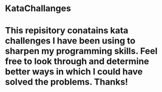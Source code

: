 # KataChallanges
# This repisitory conatains kata challenges I have been using to sharpen my programming skills. Feel free to look through and determine better ways in which I could have solved the problems. Thanks!
